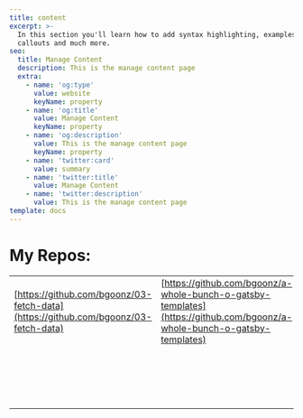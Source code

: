 ```yaml
---
title: content
excerpt: >-
  In this section you'll learn how to add syntax highlighting, examples,
  callouts and much more.
seo:
  title: Manage Content
  description: This is the manage content page
  extra:
    - name: 'og:type'
      value: website
      keyName: property
    - name: 'og:title'
      value: Manage Content
      keyName: property
    - name: 'og:description'
      value: This is the manage content page
      keyName: property
    - name: 'twitter:card'
      value: summary
    - name: 'twitter:title'
      value: Manage Content
    - name: 'twitter:description'
      value: This is the manage content page
template: docs
---
```


<div class="note">
 
 # My Repos:

|                                                                                    |                                                                                                                          |                                                                                  |                                                                                                    |     |                                                                                                  |                                                                              |                                                                                        |     |     |
| ---------------------------------------------------------------------------------- | ------------------------------------------------------------------------------------------------------------------------ | -------------------------------------------------------------------------------- | -------------------------------------------------------------------------------------------------- | --- | ------------------------------------------------------------------------------------------------ | ---------------------------------------------------------------------------- | -------------------------------------------------------------------------------------- | --- | --- |
| [https://github.com/bgoonz/03-fetch-data](https://github.com/bgoonz/03-fetch-data) | [https://github.com/bgoonz/a-whole-bunch-o-gatsby-templates](https://github.com/bgoonz/a-whole-bunch-o-gatsby-templates) | [https://github.com/bgoonz/activity-box](https://github.com/bgoonz/activity-box) | [https://github.com/bgoonz/All-Undergrad-Archive](https://github.com/bgoonz/All-Undergrad-Archive) |     | [https://github.com/bgoonz/alternate-blog-theme](https://github.com/bgoonz/alternate-blog-theme) | [https://github.com/bgoonz/anki-cards](https://github.com/bgoonz/anki-cards) | [https://github.com/bgoonz/ask-me-anything](https://github.com/bgoonz/ask-me-anything) |     |     |
|                                                                                    |                                                                                                                          |                                                                                  |                                                                                                    |     |                                                                                                  |                                                                              |                                                                                        |     |     |
|                                                                                    |                                                                                                                          |                                                                                  |                                                                                                    |     |                                                                                                  |                                                                              |                                                                                        |     |     |
|                                                                                    |                                                                                                                          |                                                                                  |                                                                                                    |     |                                                                                                  |                                                                              |                                                                                        |     |     |
|                                                                                    |                                                                                                                          |                                                                                  |                                                                                                    |     |                                                                                                  |                                                                              |                                                                                        |     |     |
|                                                                                    |                                                                                                                          |                                                                                  |                                                                                                    |     |                                                                                                  |                                                                              |                                                                                        |     |     |
|                                                                                    |                                                                                                                          |                                                                                  |                                                                                                    |     |                                                                                                  |                                                                              |                                                                                        |     |     |
|                                                                                    |                                                                                                                          |                                                                                  |                                                                                                    |     |                                                                                                  |                                                                              |                                                                                        |     |     |
|                                                                                    |                                                                                                                          |                                                                                  |                                                                                                    |     |                                                                                                  |                                                                              |                                                                                        |     |     |
|                                                                                    |                                                                                                                          |                                                                                  |                                                                                                    |     |                                                                                                  |                                                                              |                                                                                        |     |     |
|                                                                                    |                                                                                                                          |                                                                                  |                                                                                                    |     |                                                                                                  |                                                                              |                                                                                        |     |     |
|                                                                                    |                                                                                                                          |                                                                                  |                                                                                                    |     |                                                                                                  |                                                                              |                                                                                        |     |     |
|                                                                                    |                                                                                                                          |                                                                                  |                                                                                                    |     |                                                                                                  |                                                                              |                                                                                        |     |     |
|                                                                                    |                                                                                                                          |                                                                                  |                                                                                                    |     |                                                                                                  |                                                                              |                                                                                        |     |     |
|                                                                                    |                                                                                                                          |                                                                                  |                                                                                                    |     |                                                                                                  |                                                                              |                                                                                        |     |     |
|                                                                                    |                                                                                                                          |                                                                                  |                                                                                                    |     |                                                                                                  |                                                                              |                                                                                        |     |     |
|                                                                                    |                                                                                                                          |                                                                                  |                                                                                                    |     |                                                                                                  |                                                                              |                                                                                        |     |     |
|                                                                                    |                                                                                                                          |                                                                                  |                                                                                                    |     |                                                                                                  |                                                                              |                                                                                        |     |     |
|                                                                                    |                                                                                                                          |                                                                                  |                                                                                                    |     |                                                                                                  |                                                                              |                                                                                        |     |     |
